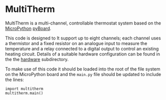 # MultiTherm

MultiTherm is a multi-channel, controllable thermostat system based on
the [MicroPython](https://micropython.org)
[pyBoard](https://store.micropython.org/#/features).

This code is designed to It support up to eight channels; each channel
uses a thermistor and a fixed resistor on an analogue input to measure
the temperature and a relay connected to a digital output to control an
existing heating circuit. Details of a suitable hardware configuration
can be found in the the [hardware](hardware/Hardware.md) subdirectory.

To make use of this code it should be loaded into the root of the file
system on the MicroPython board and the `main.py` file should be
updated to include the lines:

```
import multitherm
multitherm.main()
```


